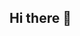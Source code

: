 ## Hi there 👋

<!--
**Ytrezox/Ytrezox** is a ✨ _special_ ✨ repository because its `README.md` (this file) appears on your GitHub profile.

Here are some ideas to get you started:

- 🔭 I’m currently working on Alilu 
- 🌱 I’m currently learning PHP SQL


